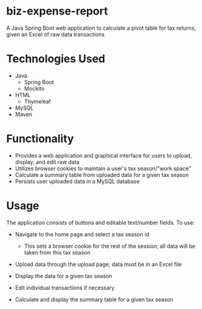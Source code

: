 # biz-expense-report
A Java Spring Boot web application to calculate a pivot table for tax returns, given an Excel of raw data transactions
# Technologies Used
* Java
  * Spring Boot
  * Mockito
* HTML
  * Thymeleaf
* MySQL
* Maven
# Functionality
* Provides a web application and graphical interface for users to upload, display, and edit raw data
* Utilizes browser cookies to maintain a user's tax season/"work space"
* Calculate a summary table from uploaded data for a given tax season
* Persists user uploaded data in a MySQL database
# Usage
The application consists of buttons and editable text/number fields. To use:
* Navigate to the home page and select a tax season id
  * This sets a browser cookie for the rest of the session; all data will be taken from this tax season
  <picture>
  </picture>
* Upload data through the upload page; data must be in an Excel file
  <picture>
  </picture>
* Display the data for a given tax season
  <picture>
  </picture>
* Edit individual transactions if necessary

  <picture>
  </picture>
* Calculate and display the summary table for a given tax season
  <picture>
  </picture>
